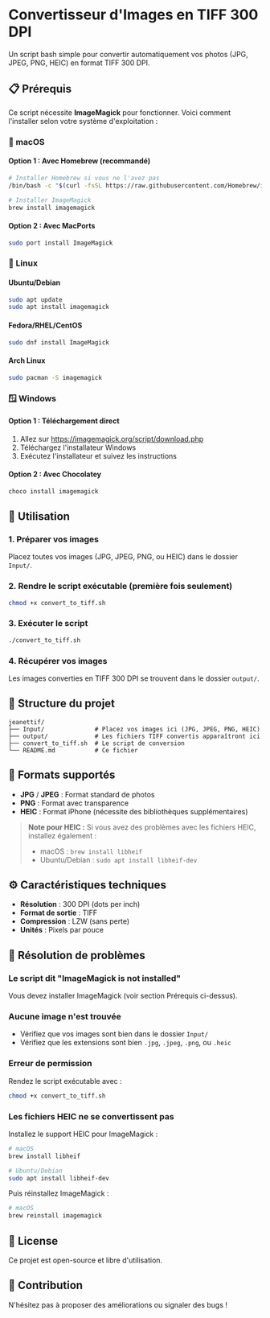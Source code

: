 # Convertisseur d'Images en TIFF 300 DPI

Un script bash simple pour convertir automatiquement vos photos (JPG, JPEG, PNG, HEIC) en format TIFF 300 DPI.

## 📋 Prérequis

Ce script nécessite **ImageMagick** pour fonctionner. Voici comment l'installer selon votre système d'exploitation :

### 🍎 macOS

#### Option 1 : Avec Homebrew (recommandé)
```bash
# Installer Homebrew si vous ne l'avez pas
/bin/bash -c "$(curl -fsSL https://raw.githubusercontent.com/Homebrew/install/HEAD/install.sh)"

# Installer ImageMagick
brew install imagemagick
```

#### Option 2 : Avec MacPorts
```bash
sudo port install ImageMagick
```

### 🐧 Linux

#### Ubuntu/Debian
```bash
sudo apt update
sudo apt install imagemagick
```

#### Fedora/RHEL/CentOS
```bash
sudo dnf install ImageMagick
```

#### Arch Linux
```bash
sudo pacman -S imagemagick
```

### 🪟 Windows

#### Option 1 : Téléchargement direct
1. Allez sur https://imagemagick.org/script/download.php
2. Téléchargez l'installateur Windows
3. Exécutez l'installateur et suivez les instructions

#### Option 2 : Avec Chocolatey
```bash
choco install imagemagick
```

## 🚀 Utilisation

### 1. Préparer vos images
Placez toutes vos images (JPG, JPEG, PNG, ou HEIC) dans le dossier `Input/`.

### 2. Rendre le script exécutable (première fois seulement)
```bash
chmod +x convert_to_tiff.sh
```

### 3. Exécuter le script
```bash
./convert_to_tiff.sh
```

### 4. Récupérer vos images
Les images converties en TIFF 300 DPI se trouvent dans le dossier `output/`.

## 📁 Structure du projet

```
jeanettif/
├── Input/              # Placez vos images ici (JPG, JPEG, PNG, HEIC)
├── output/             # Les fichiers TIFF convertis apparaîtront ici
├── convert_to_tiff.sh  # Le script de conversion
└── README.md           # Ce fichier
```

## 🎯 Formats supportés

- **JPG** / **JPEG** : Format standard de photos
- **PNG** : Format avec transparence
- **HEIC** : Format iPhone (nécessite des bibliothèques supplémentaires)

> **Note pour HEIC :** Si vous avez des problèmes avec les fichiers HEIC, installez également :
> - macOS : `brew install libheif`
> - Ubuntu/Debian : `sudo apt install libheif-dev`

## ⚙️ Caractéristiques techniques

- **Résolution** : 300 DPI (dots per inch)
- **Format de sortie** : TIFF
- **Compression** : LZW (sans perte)
- **Unités** : Pixels par pouce

## 🐛 Résolution de problèmes

### Le script dit "ImageMagick is not installed"
Vous devez installer ImageMagick (voir section Prérequis ci-dessus).

### Aucune image n'est trouvée
- Vérifiez que vos images sont bien dans le dossier `Input/`
- Vérifiez que les extensions sont bien `.jpg`, `.jpeg`, `.png`, ou `.heic`

### Erreur de permission
Rendez le script exécutable avec :
```bash
chmod +x convert_to_tiff.sh
```

### Les fichiers HEIC ne se convertissent pas
Installez le support HEIC pour ImageMagick :
```bash
# macOS
brew install libheif

# Ubuntu/Debian
sudo apt install libheif-dev
```

Puis réinstallez ImageMagick :
```bash
# macOS
brew reinstall imagemagick
```

## 📝 License

Ce projet est open-source et libre d'utilisation.

## 🤝 Contribution

N'hésitez pas à proposer des améliorations ou signaler des bugs !

